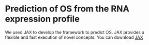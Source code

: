 # Prediction of OS from the RNA expression profile
We used JAX to develop the framework to predict OS. JAX provides a flexible and fast execution of novel concepts. You can download [JAX](https://github.com/google/jax)
